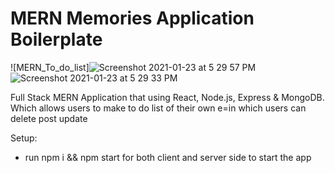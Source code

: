 # MERN Memories Application Boilerplate

![MERN_To_do_list]![Screenshot 2021-01-23 at 5 29 57 PM](https://user-images.githubusercontent.com/66991625/105577604-bc494100-5da0-11eb-938e-50693f19d092.png)
![Screenshot 2021-01-23 at 5 29 33 PM](https://user-images.githubusercontent.com/66991625/105577605-bce1d780-5da0-11eb-869f-398682ffd2f9.png)

Full Stack MERN Application that using React, Node.js, Express & MongoDB. Which allows users to make to do list of their own e=in which users can delete post update 


Setup:

* run npm i && npm start for both client and server side to start the app
